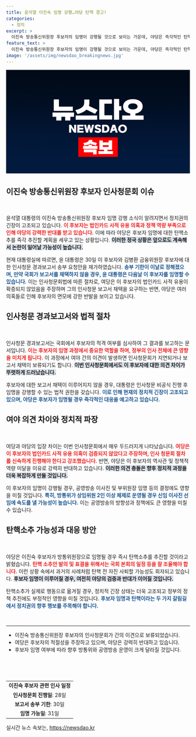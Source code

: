 ```yaml
---
title: 윤석열 이진숙 임명 강행…야당 탄핵 경고!
categories:
  - 정치
excerpt: >
  이진숙 방송통신위원장 후보자의 임명이 강행될 것으로 보이는 가운데, 야당은 즉각적인 탄핵소추를 추진할 계획입니다. 인사청문회에서 여야 갈등이 지속되며, 후보자의 자격 논란이 이어지고 있습니다. 다음 주 공영방송 이사진 교체와 함께 긴박한 상황이 전개될 전망입니다.
feature_text: >
  이진숙 방송통신위원장 후보자의 임명이 강행될 것으로 보이는 가운데, 야당은 즉각적인 탄핵소추를 추진할 계획입니다. 인사청문회에서 여야 갈등이 지속되며, 후보자의 자격 논란이 이어지고 있습니다. 다음 주 공영방송 이사진 교체와 함께 긴박한 상황이 전개될 전망입니다.
image: '/assets/img/newsdao_breakingnews.jpg'
---
```


<p><img src="/assets/img/newsdao_breakingnews.jpg" alt="koreaapp 속보" /></p>

<h2 data-ke-size="size26">이진숙 방송통신위원장 후보자 인사청문회 이슈</h2>

<p data-ke-size="size16">&nbsp;</p>

<p>윤석열 대통령의 이진숙 방송통신위원장 후보자 임명 강행 소식이 알려지면서 정치권의 긴장이 고조되고 있습니다. <b><span style="color: #ee2323;">이 후보자는 법인카드 사적 유용 의혹과 정책 역량 부족으로 인해 야당의 강력한 반대를 받고 있습니다.</span></b> 이에 따라 야당은 후보자 임명에 대한 탄핵소추를 즉각 추진할 계획을 세우고 있는 상황입니다. <b><span style="background-color: #21538527;">이러한 정국 상황은 앞으로도 계속해서 논란이 일어날 가능성이 높습니다.</span></b> </p>

<p>현재 대통령실에 따르면, 윤 대통령은 30일 이 후보자와 김병환 금융위원장 후보자에 대한 인사청문 경과보고서 송부 요청안을 재가하였습니다. <b><span style="color: #1a5490;">송부 기한이 이날로 정해졌으며, 만약 국회가 보고서를 채택하지 않을 경우, 윤 대통령은 다음날 이 후보자를 임명할 수 있습니다.</span></b>  이는 인사청문회법에 따른 절차로, 여당은 이 후보자의 법인카드 사적 유용이 확증되지 않았음을 주장하며 그의 인사청문 보고서 채택을 요구하는 반면, 야당은 여러 의혹들로 인해 후보자의 면모에 강한 반발을 보이고 있습니다.</p>

<h2 data-ke-size="size26">인사청문 경과보고서와 법적 절차</h2>

<p data-ke-size="size16">&nbsp;</p>

<p>인사청문 경과보고서는 국회에서 후보자의 적격 여부를 심사하여 그 결과를 보고하는 문서입니다. <b><span style="color: #ee2323;">이는 후보자의 임명 과정에서 중요한 역할을 하며, 정부의 인사 전체에 큰 영향을 미치게 됩니다.</span></b>  이 과정에서 여야 간의 이견이 발생하면 인사청문회가 지연되거나 보고서 채택이 보류되기도 합니다. <b><span style="background-color: #21538527;">이번 인사청문회에서도 이 후보자에 대한 의견 차이가 뚜렷하게 드러났습니다.</span></b></p>

<p>후보자에 대한 보고서 채택이 이루어지지 않을 경우, 대통령은 인사청문 비공식 진행 후 임명을 강행할 수 있는 법적 권한을 갖습니다. <b><span style="color: #1a5490;">이로 인해 현재의 정치적 긴장이 고조되고 있으며, 야당은 후보자가 임명될 경우 즉각적인 대응을 예고하고 있습니다.</span></b> </p>

<h2 data-ke-size="size26">여야 의견 차이와 정치적 파장</h2>

<p data-ke-size="size16">&nbsp;</p>

<p>여당과 야당의 입장 차이는 이번 인사청문회에서 매우 두드러지게 나타났습니다. <b><span style="color: #ee2323;">여당은 이 후보자의 법인카드 사적 유용 의혹이 검증되지 않았다고 주장하며, 인사 청문회 절차를 신속하게 진행해야 한다고 강조했습니다.</span></b> 반면, 야당은 이 후보자의 역사관 및 정책적 역량 미달을 이유로 강력히 반대하고 있습니다. <b><span style="background-color: #21538527;">이러한 의견 충돌은 향후 정치적 과정을 더욱 복잡하게 만들 것입니다.</span></b></p>

<p>이 후보자의 임명이 강행될 경우, 공영방송 이사진 및 부위원장 임명 등의 결정에도 영향을 미칠 것입니다. <b><span style="color: #1a5490;">특히, 방통위가 상임위원 2인 이상 체제로 운영될 경우 신임 이사진 선임에 속도를 낼 가능성이 높습니다.</span></b> 이는 공영방송의 방향성과 정책에도 큰 영향을 미칠 수 있습니다.</p>

<h2 data-ke-size="size26">탄핵소추 가능성과 대응 방안</h2>

<p data-ke-size="size16">&nbsp;</p>

<p>야당은 이진숙 후보자가 방통위원장으로 임명될 경우 즉시 탄핵소추를 추진할 것이라고 밝혔습니다. <b><span style="color: #ee2323;">탄핵 소추안 발의 및 표결을 위해서는 국회 본회의 일정 등을 잘 조율해야 합니다.</span></b> 이런 상황 속에서 과거의 사례처럼 탄핵 전 자진 사퇴할 가능성도 회자되고 있습니다. <b><span style="background-color: #21538527;">후보자 임명이 이루어질 경우, 여전히 야당의 검증과 반대가 이어질 것입니다.</span></b></p>

<p>탄핵소추가 실제로 행동으로 옮겨질 경우, 정치적 긴장 상태는 더욱 고조되고 정부의 정책 추진에도 부정적인 영향을 미칠 것입니다. <b><span style="color: #1a5490;">후보자 임명과 탄핵이라는 두 가지 갈림길에서 정치권의 향후 행보를 주목해야 합니다.</span></b></p>

<p data-ke-size="size16">&nbsp;</p>

<hr>

<ul>
  <li>이진숙 방송통신위원장 후보자의 인사청문회가 간의 이견으로 보류되었습니다.</li>
  <li>여당은 후보자의 적절성을 주장하고 있으며, 야당은 강력히 반대하고 있습니다.</li>
  <li>후보자 임명 여부에 따라 향후 방통위와 공영방송 운영이 크게 달라질 것입니다.</li>
</ul>

<p data-ke-size="size16">&nbsp;</p>

<p><br></p>

<table style="width: 100%;">
  <tr>
    <td style="text-align: center; height: 17px;"><b>이진숙 후보자 관련 인사 일정</b></td>
  </tr>
  <tr>
    <td style="text-align: center; height: 17px;"><b>인사청문회 진행일</b>: 28일</td>
  </tr>
  <tr>
    <td style="text-align: center; height: 17px;"><b>보고서 송부 기한</b>: 30일</td>
  </tr>
  <tr>
    <td style="text-align: center; height: 17px;"><b>임명 가능일</b>: 31일</td>
  </tr>
</table> 
실시간 뉴스 속보는, <a href="https://newsdao.kr" rel="dofollow">https://newsdao.kr</a>


